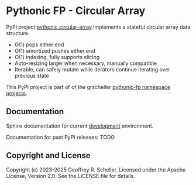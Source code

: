 # Pythonic FP - Circular Array

PyPI project
[pythonic.circular-array](https://pypi.org/project/pythonic-fp.circulararray/)
implements a stateful circular array data structure.

- O(1) pops either end
- O(1) amortized pushes either end
- O(1) indexing, fully supports slicing
- Auto-resizing larger when necessary, manually compatible
- Iterable, can safely mutate while iterators continue iterating over previous state

This PyPI project is part of of the grscheller
[pythonic-fp namespace projects](https://grscheller.github.io/pythonic-fp/).

## Documentation

Sphinx documentation for current
[development](https://grscheller.github.io/pythonic-fp-circulararray/)
environment.

Documentation for past PyPI releases: TODO

## Copyright and License

Copyright (c) 2023-2025 Geoffrey R. Scheller. Licensed under the Apache
License, Version 2.0. See the LICENSE file for details.
